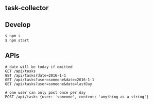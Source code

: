 task-collector
---

Develop
---

``` sh
$ npm i
$ npm start
```

APIs
---

```
# date will be today if omitted
GET /api/tasks
GET /api/tasks?date=2016-1-1
GET /api/tasks?user=someone&date=2016-1-1
GET /api/tasks?user=someone&date=lastDay

# one user can only post once per day
POST /api/tasks {user: 'someone', content: 'anything as a string'}
```
